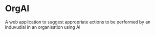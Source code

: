# OrgAI
A web application to suggest appropriate actions to be performed by an induvudial in an organisation using AI
